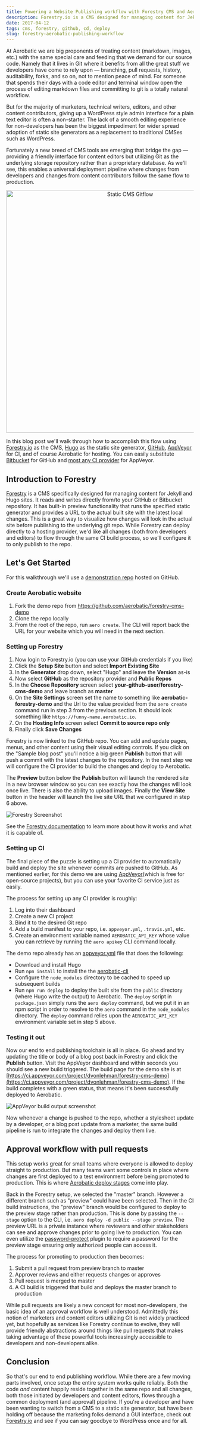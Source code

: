 ```yaml
---
title: Powering a Website Publishing workflow with Forestry CMS and Aerobatic
description: Forestry.io is a CMS designed for managing content for Jekyll and Hugo sites. Here we demonstrate how to continuously deploy content updates to Aerobatic.
date: 2017-04-12
tags: cms, forestry, github, cd, deploy
slug: forestry-aerobatic-publishing-workflow
---
```


At Aerobatic we are big proponents of treating content (markdown, images, etc.) with the same special care and feeding that we demand for our source code. Namely that it lives in Git where it benefits from all the great stuff we developers have come to rely upon &mdash; branching, pull requests, history, auditability, forks, and so on, not to mention peace of mind. For someone that spends their days with a code editor and terminal window open the process of editing markdown files and committing to git is a totally natural workflow.

But for the majority of marketers, technical writers, editors, and other content contributors, giving up a WordPress style admin interface for a plain text editor is often a non-starter. The lack of a smooth editing experience for non-developers has been the biggest impediment for wider spread adoption of static site generators as a replacement to traditional CMSes such as WordPress.

Fortunately a new breed of CMS tools are emerging that bridge the gap &mdash; providing a friendly interface for content editors but utilizing Git as the underlying storage repository rather than a proprietary database. As we'll see, this enables a universal deployment pipeline where changes from developers and changes from content contributors follow the same flow to production.

<div style="text-align:center;"><img src="/img/static-cms-gitflow.png" alt="Static CMS Gitflow" style="width:650px; max-width:100%;" /></div>

In this blog post we'll walk through how to accomplish this flow using [Forestry.io](https://forestry.io/) as the CMS, [Hugo](https://gohugo.io) as the static site generator, [GitHub](https://github.com), [AppVeyor](https://www.appveyor.com) for CI, and of course Aerobatic for hosting. You can easily substitute [Bitbucket](https://bitbucket.org) for GitHub and [most any CI provider](https://www.slant.co/topics/799/~best-continuous-integration-tools) for AppVeyor.

## Introduction to Forestry

[Forestry](https://forestry.io) is a CMS specifically designed for managing content for Jekyll and Hugo sites. It reads and writes directly from/to your GitHub or Bitbucket repository. It has built-in preview functionality that runs the specified static generator and provides a URL to the actual built site with the latest local changes. This is a great way to visualize how changes will look in the actual site before publishing to the underlying git repo. While Forestry can deploy directly to a hosting provider, we'd like all changes (both from developers and editors) to flow through the same CI build process, so we'll configure it to only publish to the repo.

## Let's Get Started

For this walkthrough we'll use a [demonstration repo](https://github.com/aerobatic/forestry-cms-demo) hosted on GitHub.

### Create Aerobatic website

1. Fork the demo repo from https://github.com/aerobatic/forestry-cms-demo
2. Clone the repo locally
3. From the root of the repo, run `aero create`. The CLI will report back the URL for your website which you will need in the next section.

### Setting up Forestry

1. Now login to Forestry.io (you can use your GitHub credentials if you like)
2. Click the **Setup Site** button and select **Import Existing Site**
3. In the **Generator** drop down, select "Hugo" and leave the **Version** as-is
4. Now select **GitHub** as the repository provider and **Public Repos**
5. In the **Choose Repository** screen select **your-github-user/forestry-cms-demo** and leave branch as **master**
6. On the **Site Settings** screen set the name to something like **aerobatic-forestry-demo** and the Url to the value provided from the `aero create` command run in step 3 from the previous section. It should look something like `https://funny-name.aerobatic.io`.
7. On the **Hosting Info** screen select **Commit to source repo only**
8. Finally click **Save Changes**

Forestry is now linked to the GitHub repo. You can add and update pages, menus, and other content using their visual editing controls. If you click on the "Sample blog post" you'll notice a big green **Publish** button that will push a commit with the latest changes to the repository. In the next step we will configure the CI provider to build the changes and deploy to Aerobatic.

The **Preview** button below the **Publish** button will launch the rendered site in a new browser window so you can see exactly how the changes will look once live. There is also the ability to upload images. Finally the **View Site** button in the header will launch the live site URL that we configured in step 6 above.

![Forestry Screenshot](https://www.aerobatic.com/media/blog/forestry-hugo-screenshot.png)

See the [Forestry documentation](https://forestry.io/docs/) to learn more about how it works and what it is capable of. 

### Setting up CI

The final piece of the puzzle is setting up a CI provider to automatically build and deploy the site whenever commits are pushed to GitHub. As mentioned earlier, for this demo we are using [AppVeyor](https://www.appveyor.com)(which is free for open-source projects), but you can use your favorite CI service just as easily.

The process for setting up any CI provider is roughly:

1. Log into their dashboard
2. Create a new CI project
3. Bind it to the desired Git repo
4. Add a build manifest to your repo, i.e. `appveyor.yml`, `.travis.yml`, etc.
5. Create an environment variable named `AEROBATIC_API_KEY` whose value you can retrieve by running the `aero apikey` CLI command locally.

The demo repo already has an [appveyor.yml](https://github.com/aerobatic/forestry-cms-demo/blob/master/appveyor.yml) file that does the following:

* Download and install Hugo
* Run `npm install` to install the the [aerobatic-cli](https://www.npmjs.com/package/aerobatic-cli)
* Configure the `node_modules` directory to be cached to speed up subsequent builds
* Run `npm run deploy` to deploy the built site from the `public` directory (where Hugo write the output) to Aerobatic. The `deploy` script in `package.json` simply runs the `aero deploy` command, but we put it in an npm script in order to resolve to the `aero` command in the `node_modules` directory. The `deploy` command relies upon the `AEROBATIC_API_KEY` environment variable set in step 5 above.

### Testing it out

Now our end to end publishing toolchain is all in place. Go ahead and try updating the title or body of a blog post back in Forestry and click the **Publish** button. Visit the AppVeyor dashboard and within seconds you should see a new build triggered. The build page for the demo site is at [https://ci.appveyor.com/project/dvonlehman/forestry-cms-demo](https://ci.appveyor.com/project/dvonlehman/forestry-cms-demo). If the build completes with a green status, that means it's been successfully deployed to Aerobatic.

![AppVeyor build output screenshot](https://www.aerobatic.com/media/blog/appveyor-forestry-demo.png)

Now whenever a change is pushed to the repo, whether a stylesheet update by a developer, or a blog post update from a marketer, the same build pipeline is run to integrate the changes and deploy them live.

## Approval workflow with pull requests

This setup works great for small teams where everyone is allowed to deploy straight to production. But many teams want some controls in place where changes are first deployed to a test environment before being promoted to production. This is where [Aerobatic deploy stages](/docs/overview/#deploy-stages) come into play.

Back in the Forestry setup, we selected the "master" branch. However a different branch such as "preview" could have been selected. Then in the CI build instructions, the "preview" branch would be configured to deploy to the preview stage rather than production. This is done by passing the `--stage` option to the CLI, i.e. `aero deploy -d public --stage preview`. The preview URL is a private instance where reviewers and other stakeholders can see and approve changes prior to going live to production. You can even utilize the [password-protect](/docs/plugins/password-protect/) plugin to require a password for the preview stage ensuring only authorized people can access it.

The process for promoting to production then becomes:

1. Submit a pull request from preview branch to master
2. Approver reviews and either requests changes or approves
3. Pull request is merged to master
4. A CI build is triggered that build and deploys the master branch to production

While pull requests are likely a new concept for most non-developers, the basic idea of an approval workflow is well understood. Admittedly this notion of marketers and content editors utilizing Git is not widely practiced yet, but hopefully as services like Forestry continue to evolve, they will provide friendly abstractions around things like pull requests that makes taking advantage of these powerful tools increasingly accessible to developers and non-developers alike.

## Conclusion

So that's our end to end publishing workflow. While there are a few moving parts involved, once setup the entire system works quite reliably. Both the code *and* content happily reside together in the same repo and all changes, both those initiated by developers and content editors, flows through a common deployment (and approval) pipeline. If you're a developer and have been wanting to switch from a CMS to a static site generator, but have been holding off because the marketing folks demand a GUI interface, check out [Forestry.io](https://forestry.io) and see if you can say goodbye to WordPress once and for all.







